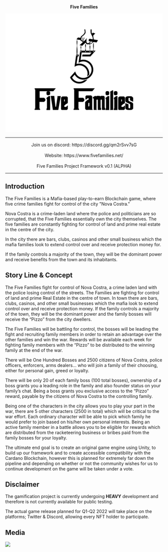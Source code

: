 <div align="center">
   <b>Five Families</b>
</div>


![](https://raw.githubusercontent.com/FiveFamilies/FiveFamiliesPublic/main/Five%20Families%20Logo%20WhiteBG.jpg)
<hr/>


<div align="center">
Join us on discord: https://discord.gg/qm2rSvv7sG
</div>
<br />
<div align="center">
Website: https://www.fivefamilies.net/
</div>

<br />
<div align="center">
Five Families Project Framework v0.1 (ALPHA)
</div>
<hr/>

## Introduction

The Five Families is a Mafia-based play-to-earn Blockchain game, where five crime families fight for control of the city "Nova Costra."

Nova Costra is a crime-laden land where the police and politicians are so corrupted, that the Five Families essentially own the city themselves. The five families are constantly fighting for control of land and prime real estate in the centre of the city.

In the city there are bars, clubs, casinos and other small business which the mafia families look to extend control over and receive protection money for.

If the family controls a majority of the town, they will be the dominant power and receive benefits from the town and its inhabitants.

## Story Line & Concept

The Five Families fight for control of Nova Costra, a crime laden land with the police losing control of the streets. The Families are fighting for control of land and prime Real Estate in the centre of town. In town there are bars, clubs, casinos, and other small businesses which the mafia look to extend control over and receive protection money. If the family controls a majority of the town, they will be the dominant power and the family bosses will receive the “Pizzo” from the city dwellers.

The Five Families will be battling for control, the bosses will be leading the fight and recruiting family members in order to retain an advantage over the other families and win the war. Rewards will be available each week for fighting family members with the “Pizzo” to be distributed to the winning family at the end of the war. 

There will be One Hundred Bosses and 2500 citizens of Nova Costra, police officers, enforcers, arms dealers… who will join a family of their choosing, either for personal gain, greed or loyalty.

There will be only 20 of each family boss (100 total bosses), ownership of a boss grants you a leading role in the family and also founder status on your family’s chat. Being a boss grants you exclusive access to the “Pizzo” reward, payable by the citizens of Nova Costra to the controlling family. 

Being one of the characters in the city allows you to play your part in the war, there are 5 other characters (2500 in total) which will be critical to the war effort. Each ordinary character will be able to pick which family he would prefer to join based on his/her own personal interests. Being an active family member in a battle allows you to be eligible for rewards which are distributed from the racketeering business or bribes paid from the family bosses for your loyalty. 

The ultimate end goal is to create an original game engine using Unity, to build up our framework and to create accessible compatibility with the Cardano Blockchain, however this is planned for extremely far down the pipeline and depending on whether or not the community wishes for us to continue development on the game will be taken under a vote.

## Disclaimer

The gamification project is currently undergoing **HEAVY** development and therefore is not currently available for public testing.

The actual game release planned for Q1-Q2 2022 will take place on the platforms; Twitter & Discord, allowing every NFT holder to participate.

## Media
![](https://raw.githubusercontent.com/FiveFamilies/readme/main/fivefamilies.png)
